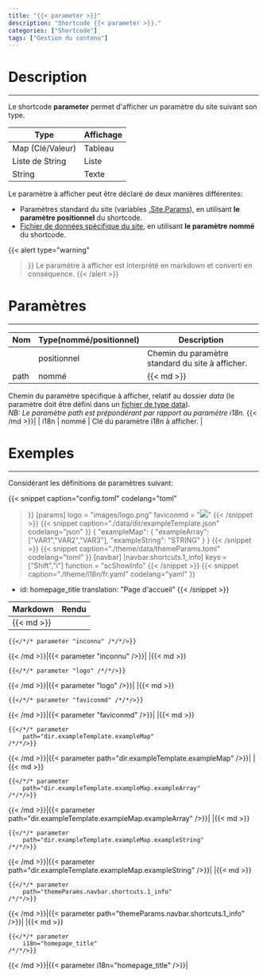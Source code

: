 ```yaml
---
title: "{{< parameter >}}"
description: "Shortcode {{< parameter >}}."
categories: ["Shortcode"]
tags: ["Gestion du contenu"]
---
```


# Description
---

Le shortcode **parameter** permet d'afficher un paramètre du site suivant son type.

| Type | Affichage |
| ---- | --------- |
| Map (Clé/Valeur) | Tableau |
| Liste de String | Liste |
| String | Texte |

Le paramètre à afficher peut être déclaré de deux manières différentes:
* Paramètres standard du site (variables [.Site.Params](https://gohugo.io/variables/site/#the-siteparams-variable)), en utilisant **le paramètre positionnel** du shortcode.
* [Fichier de données spécifique du site](https://gohugo.io/templates/data-templates/), en utilisant **le paramètre nommé** du shortcode.

{{< alert
    type="warning"
>}}
Le paramètre à afficher est interprété en markdown et converti en conséquence.
{{< /alert >}}

# Paramètres
---

| Nom | Type(nommé/positionnel) | Description |
| --- | ----------------------- | ----------- |
| | positionnel | Chemin du paramètre standard du site à afficher. |
| path | nommé |{{< md >}}
Chemin du paramètre spécifique à afficher, relatif au dossier *data* (le paramètre doit être défini dans un [fichier de type data](https://gohugo.io/templates/data-templates/)).  
*NB: Le paramètre path est prépondérant par rapport au paramètre i18n.*
{{< /md >}}|
| i18n | nommé | Clé du paramètre i18n à afficher. |

# Exemples
---

Considérant les définitions de paramètres suivant:

{{< snippet
    caption="config.toml"
    codelang="toml"
>}}
[params]
  logo      = "images/logo.png"
  faviconmd = "![](images/favicon.png)"
{{< /snippet >}}
{{< snippet
    caption="./data/dir/exampleTemplate.json"
    codelang="json"
>}}
{
  "exampleMap": {
    "exampleArray": ["VAR1","VAR2","VAR3"],
    "exampleString": "STRING"
  }
}
{{< /snippet >}}
{{< snippet
    caption="./theme/data/themeParams.toml"
    codelang="toml"
>}}
[navbar]
  [navbar.shortcuts.1_info]
    keys = ["Shift","i"]
    function = "scShowInfo"
{{< /snippet >}}
{{< snippet
    caption="./theme/i18n/fr.yaml"
    codelang="yaml"
>}}
- id: homepage_title
  translation: "Page d'accueil"
{{< /snippet >}}

| Markdown | Rendu |
| -------- | ----- |
|{{< md >}}
```
{{</*/* parameter "inconnu" /*/*/>}}
```
{{< /md >}}|{{< parameter "inconnu" />}}|
|{{< md >}}
```
{{</*/* parameter "logo" /*/*/>}}
```
{{< /md >}}|{{< parameter "logo" />}}|
|{{< md >}}
```
{{</*/* parameter "faviconmd" /*/*/>}}
```
{{< /md >}}|{{< parameter "faviconmd" />}}|
|{{< md >}}
```
{{</*/* parameter
    path="dir.exampleTemplate.exampleMap"
/*/*/>}}
```
{{< /md >}}|{{< parameter
    path="dir.exampleTemplate.exampleMap"
/>}}|
|{{< md >}}
```
{{</*/* parameter
    path="dir.exampleTemplate.exampleMap.exampleArray"
/*/*/>}}
```
{{< /md >}}|{{< parameter
    path="dir.exampleTemplate.exampleMap.exampleArray"
/>}}|
|{{< md >}}
```
{{</*/* parameter
    path="dir.exampleTemplate.exampleMap.exampleString"
/*/*/>}}
```
{{< /md >}}|{{< parameter
    path="dir.exampleTemplate.exampleMap.exampleString"
/>}}|
|{{< md >}}
```
{{</*/* parameter
    path="themeParams.navbar.shortcuts.1_info"
/*/*/>}}
```
{{< /md >}}|{{< parameter
    path="themeParams.navbar.shortcuts.1_info"
/>}}|
|{{< md >}}
```
{{</*/* parameter
    i18n="homepage_title"
/*/*/>}}
```
{{< /md >}}|{{< parameter
    i18n="homepage_title"
/>}}|
